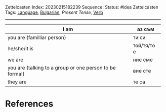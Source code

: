 Zettelcasten Index: 20230215182239
Sequence:
Status: #idea
Zettelcasten Tags:  [Language](Language.md), [Bulgarian](Bulgarian.md), *Present Tense*, [Verb](Verb.md)

---

|I am|аз съм|
|----|-----------|
|you are (familliar person)|ти си|
|he/she/it is|той/тя/то е|
|we are|ние сме|
|you are (talking to a group or one person to be formal)|вие сте|
|they are|те са|

# References
